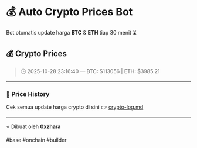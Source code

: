 # 💰 Auto Crypto Prices Bot

Bot otomatis update harga **BTC** & **ETH** tiap 30 menit ⏳

## 💰 Crypto Prices
> 🕒 2025-10-28 23:16:40 — BTC: $113056 | ETH: $3985.21

---

### 📜 Price History
Cek semua update harga crypto di sini 👉 [crypto-log.md](./crypto-log.md)

---

⭐ Dibuat oleh **0xzhara**

#base
#onchain
#builder
